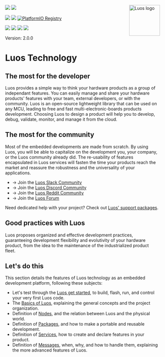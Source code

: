 <a href="https://luos.io"><img src="https://uploads-ssl.webflow.com/601a78a2b5d030260a40b7ad/603e0cc45afbb50963aa85f2_Gif%20noir%20rect.gif" alt="Luos logo" title="Luos" align="right" height="100" /></a>

![](https://github.com/Luos-io/Luos/actions/workflows/build.yml/badge.svg)
[![](https://img.shields.io/github/license/Luos-io/Luos)](https://github.com/Luos-io/Luos/blob/master/LICENSE)

[![](https://img.shields.io/badge/Luos-Documentation-34A3B4)](https://docs.luos.io)
[![](http://certified.luos.io)](https://luos.io)
[![PlatformIO Registry](https://badges.registry.platformio.org/packages/luos/library/Luos.svg)](https://registry.platformio.org/libraries/luos/luos_engine)

[![](https://img.shields.io/discord/902486791658041364?label=Discord&logo=discord&style=social)](http://bit.ly/JoinLuosDiscord)
[![](https://img.shields.io/reddit/subreddit-subscribers/Luos?style=social)](https://www.reddit.com/r/Luos)
[![](https://img.shields.io/twitter/url/http/shields.io.svg?style=social)](https://twitter.com/intent/tweet?text=Unleash%20electronic%20devices%20as%20microservices%20thanks%20to%20Luos&https://luos.io&via=Luos_io&hashtags=embeddedsystems,electronics,microservices,api)
[![](https://img.shields.io/badge/LinkedIn-Share-0077B5?style=social&logo=linkedin)](https://www.linkedin.com/sharing/share-offsite/?url=https%3A%2F%2Fgithub.com%2Fluos-io)

Version: 2.0.0

# Luos Technology
## The most for the developer​
Luos provides a simple way to think your hardware products as a group of independant features. You can easily manage and share your hardware products' features with your team, external developers, or with the community. Luos is an open-source lightweight library that can be used on any MCU, leading to free and fast multi-electronic-boards products development. Choosing Luos to design a product will help you to develop, debug, validate, monitor, and manage it from the cloud.

## The most for the community​
Most of the embedded developments are made from scratch. By using Luos, you will be able to capitalize on the development you, your company, or the Luos community already did. The re-usability of features encapsulated in Luos services will fasten the time your products reach the market and reassure the robustness and the universality of your applications.

* → Join the [Luos Slack Community](http://bit.ly/JoinLuosSlack)
* → Join the [Luos Discord Community](http://bit.ly/JoinLuosDiscord)
* → Join the [Luos Reddit Community](http://bit.ly/JoinLuosReddit)
* → Join the [Luos Forum](http://bit.ly/JoinLuosForum)

Need dedicated help with your project? Check out [Luos' support packages](https://www.luos.io/support).

## Good practices with Luos​
Luos proposes organized and effective development practices, guaranteeing development flexibility and evolutivity of your hardware product, from the idea to the maintenance of the industrialized product fleet.

## Let's do this​
This section details the features of Luos technology as an embedded development platform, following these subjects:

* Let's test through the [Luos get started](https://docs.luos.io/tutorials/get-started), to build, flash, run, and control your very first Luos code.
* The [Basics of Luos](https://docs.luos.io/docs/luos-technology/basics/), explaining the general concepts and the project organization.
* Definition of [Nodes](https://docs.luos.io/docs/luos-technology/node/), and the relation between Luos and the physical world.
* Definition of [Packages](https://docs.luos.io/docs/luos-technology/package/), and how to make a portable and reusable development.
* Definition of [Services](https://docs.luos.io/docs/luos-technology/services/), how to create and declare features in your product.
* Definition of [Messages](https://docs.luos.io/docs/luos-technology/message/), when, why, and how to handle them, explaining the more advanced features of Luos.
